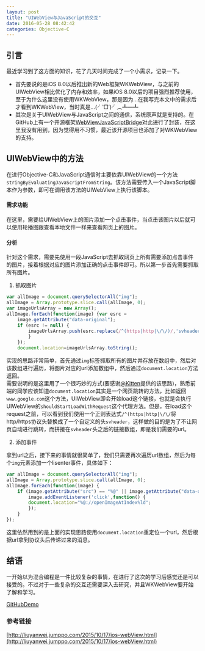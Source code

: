 ```yaml
---
layout: post
title: "UIWebView与JavaScript的交互"
date: 2016-05-28 08:42:42
categories: Objective-C
---
```


## 引言

最近学习到了这方面的知识，花了几天时间完成了一个小需求，记录一下。   

- 首先要说的是iOS 8.0以后推出新的Web框架WKWebView，与之前的UIWebView相比优化了内存和效率，如果iOS 8.0以后的项目强烈推荐使用，至于为什么这里没有使用WKWebView，那是因为...在我写完本文中的需求后才看到WKWebView，当时真是...(╯‵□′)╯︵┻━┻
- 其次是关于UIWebView与JavaScript之间的通信，系统原声就是支持的。在GitHub上有一个开源框架[WebViewJavaScriptBridge](https://github.com/marcuswestin/WebViewJavascriptBridge)对此进行了封装，在这里我没有用到，因为觉得用不习惯，最近该开源项目也添加了对WKWebView的支持。

## UIWebView中的方法

在进行Objective-C和JavaScript通信时主要依靠UIWebView的一个方法`stringByEvaluatingJavaScriptFromString`。该方法需要传入一个JavaScript脚本作为参数，即可在调用该方法的UIWebView上执行该脚本。

#### 需求功能

在这里，需要给UIWebView上的图片添加一个点击事件，当点击该图片以后就可以使用轮播图跟查看本地文件一样来查看网页上的图片。

#### 分析

针对这个需求，需要先使用一段JavaScript去抓取网页上所有需要添加点击事件的图片，接着根据对应的图片添加正确的点击事件即可。所以第一步首先需要抓取所有图片。

1. 抓取图片

```JavaScript
var allImage = document.querySelectorAll("img");
allImage = Array.prototype.slice.call(allImage, 0);
var imageUrlsArray = new Array();
allImage.forEach(function(image) {var esrc = 
	image.getAttribute("data-original");
	if (esrc != null) { 
		imageUrlsArray.push(esrc.replace(/^(https|http|\/\/)/,'svheader'));
		}
	});
	document.location=imageUrlsArray.toString();
```

实现的思路非常简单，首先通过`img`标签抓取所有的图片并存放在数组中，然后对该数组进行遍历，将图片对应的url添加数组中，然后通过`document.location`方法返回。   
需要说明的是这里用了一个很巧妙的方式(要感谢[@Kitten](http://kittenyang.com/webview-javascript-bridge/)提供的该思路)，熟悉前端的同学应该知道`document.location`其实是一个网页跳转的方法，比如返回`www.google.com`这个方法，UIWebView即会开始load这个链接，也就是会执行UIWebView的`shouldStartLoadWithRequest`这个代理方法。但是，在load这个request之前，可以看到我们使用一个正则表达式`/^(https|http|\/\/`将http/https协议头替换成了一个自定义的头`svheader`，这样做的目的是为了不让网页自动进行跳转，而拼接在`svheader`头之后的链接数组，即是我们需要的url。   

2. 添加事件

拿到url之后，接下来的事情就很简单了，我们只需要再次遍历url数组，然后为每个`img`元素添加一个lisenter事件，具体如下：

```JavaScript
var allImage = document.querySelectorAll("img");
allImage = Array.prototype.slice.call(allImage, 0);
allImage.forEach(function(image) { 
	if (image.getAttribute("src") == "%@" || image.getAttribute("data-original") == "%@" {
		image.addEventListener('click',function() { 
		document.location="%@://openImageAtIndex%ld";
		});
	}
});
``` 

这里依然用到的是上面的实现思路使用`document.location`重定位一个url，然后根据url拿到协议头后传递过来的消息。

## 结语

一开始以为混合编程是一件比较复杂的事情，在进行了这次的学习后感觉还是可以接受的。不过对于一些复杂的交互还需要深入去研究，并且WKWebView要开始了解和学习。   

[GitHubDemo](https://github.com/Shvier/UIWebView-JavaScript-)   

### 参考链接

[http://liuyanwei.jumppo.com/2015/10/17/ios-webView.html](http://liuyanwei.jumppo.com/2015/10/17/ios-webView.html)





